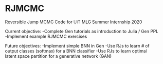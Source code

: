 # RJMCMC
Reversible Jump MCMC Code for UiT MLG Summer Internship 2020

Current objective:
-Complete Gen tutorials as introduction to Julia / Gen PPL
-Implement example RJMCMC exercises

Future objectives:
-Implement simple BNN in Gen
-Use RJs to learn # of output classes (softmax) for a BNN classifier
-Use RJs to learn optimal latent space partition for a generative network (GAN)
